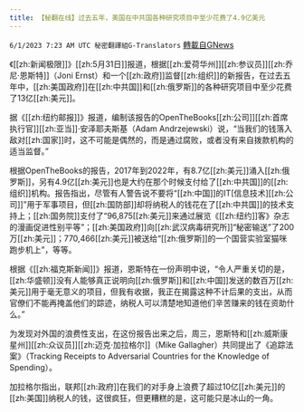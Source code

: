 ```yaml
---
title: 【秘翻在线】过去五年，美国在中共国各种研究项目中至少花费了4.9亿美元
---
```

`6/1/2023 7:23 AM UTC 秘密翻譯組G-Translators` [轉載自GNews](https://gnews.org/articles/1348307)

《[[zh:新闻极限]]》[[zh:5月31日]]报道，根据[[zh:爱荷华州]][[zh:参议员]][[zh:乔尼·恩斯特]]（Joni Ernst）和一个[[zh:政府]]监督[[zh:组织]]的新报告，在过去五年中，[[zh:美国政府]]在[[zh:中共国]]和[[zh:俄罗斯]]的各种研究项目中至少花费了13亿[[zh:美元]]。

据《[[zh:纽约邮报]]》报道，编制该报告的OpenTheBooks[[zh:公司]][[zh:首席执行官]][[zh:亚当]]·安泽耶夫斯基（Adam Andrzejewski）说，“当我们的钱落入敌对[[zh:国家]]时，这不可能是偶然的，而是通过腐败，或者没有来自拨款机构的适当监督。”

根据OpenTheBooks的报告，2017年到2022年，有8.7亿[[zh:美元]]涌入[[zh:俄罗斯]]，另有4.9亿[[zh:美元]]也是大约在那个时候支付给了[[zh:中共国]]的[[zh:组织]]机构。报告指出，尽管有人警告说不要将“[[zh:中国]]的IT\[信息技术\][[zh:公司]]”用于军事项目，但[[zh:国防部]]却将纳税人的钱花在了[[zh:中共国]]的技术支持上；[[zh:国务院]]支付了“96,875[[zh:美元]]来通过展览《[[zh:纽约]]客》杂志的漫画促进性别平等”；[[zh:美国政府]]向[[zh:武汉病毒研究所]]“秘密输送”了200万[[zh:美元]]；770,466[[zh:美元]]被送给“[[zh:俄罗斯]]的一个国营实验室猫咪跑步机上”，等等。

根据《[[zh:福克斯新闻]]》报道，恩斯特在一份声明中说，“令人严重关切的是，[[zh:华盛顿]]没有人能够真正说明向[[zh:俄罗斯]]和[[zh:中国]]发送的数百万[[zh:美元]]用于毫无意义的项目，但我有收据，我正在揭露这种不计后果的支出，从而官僚们不能再掩盖他们的踪迹，纳税人可以清楚地知道他们辛苦赚来的钱在资助什么。”

为发现对外国的浪费性支出，在这份报告出来之后，周三，恩斯特和[[zh:威斯康星州]][[zh:众议员]][[zh:迈克·加拉格尔]]（Mike Gallagher）共同提出了《追踪法案》（Tracking Receipts to Adversarial Countries for the Knowledge of Spending）。

加拉格尔指出，联邦[[zh:政府]]在我们的对手身上浪费了超过10亿[[zh:美元]]的[[zh:美国]]纳税人的钱，这很疯狂，但更糟糕的是，这可能只是冰山的一角。
